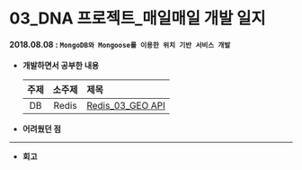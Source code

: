 # 03_DNA 프로젝트_매일매일 개발 일지

#### 2018.08.08 : ```MongoDB와 Mongoose를 이용한 위치 기반 서비스 개발```





- **개발하면서 공부한 내용**

  | 주제 | 소주제 | 제목                   |
  | :--: | :----: | :--------------------- |
  |  DB  | Redis  | [Redis\_03\_GEO API]() |



- **어려웠던 점**



____

- **회고**

